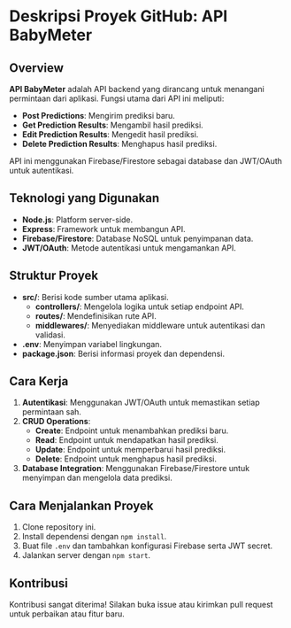 # Deskripsi Proyek GitHub: API BabyMeter

## Overview

**API BabyMeter** adalah API backend yang dirancang untuk menangani permintaan dari aplikasi. Fungsi utama dari API ini meliputi:
- **Post Predictions**: Mengirim prediksi baru.
- **Get Prediction Results**: Mengambil hasil prediksi.
- **Edit Prediction Results**: Mengedit hasil prediksi.
- **Delete Prediction Results**: Menghapus hasil prediksi.

API ini menggunakan Firebase/Firestore sebagai database dan JWT/OAuth untuk autentikasi.

## Teknologi yang Digunakan
- **Node.js**: Platform server-side.
- **Express**: Framework untuk membangun API.
- **Firebase/Firestore**: Database NoSQL untuk penyimpanan data.
- **JWT/OAuth**: Metode autentikasi untuk mengamankan API.

## Struktur Proyek
- **src/**: Berisi kode sumber utama aplikasi.
  - **controllers/**: Mengelola logika untuk setiap endpoint API.
  - **routes/**: Mendefinisikan rute API.
  - **middlewares/**: Menyediakan middleware untuk autentikasi dan validasi.
- **.env**: Menyimpan variabel lingkungan.
- **package.json**: Berisi informasi proyek dan dependensi.

## Cara Kerja
1. **Autentikasi**: Menggunakan JWT/OAuth untuk memastikan setiap permintaan sah.
2. **CRUD Operations**:
   - **Create**: Endpoint untuk menambahkan prediksi baru.
   - **Read**: Endpoint untuk mendapatkan hasil prediksi.
   - **Update**: Endpoint untuk memperbarui hasil prediksi.
   - **Delete**: Endpoint untuk menghapus hasil prediksi.
3. **Database Integration**: Menggunakan Firebase/Firestore untuk menyimpan dan mengelola data prediksi.

## Cara Menjalankan Proyek
1. Clone repository ini.
2. Install dependensi dengan `npm install`.
3. Buat file `.env` dan tambahkan konfigurasi Firebase serta JWT secret.
4. Jalankan server dengan `npm start`.

## Kontribusi
Kontribusi sangat diterima! Silakan buka issue atau kirimkan pull request untuk perbaikan atau fitur baru.

